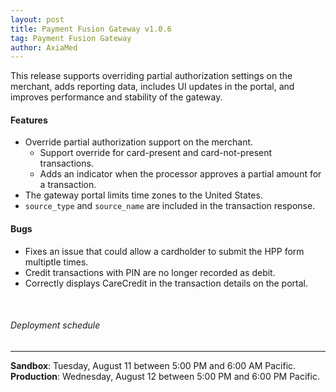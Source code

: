 ```yaml
---
layout: post
title: Payment Fusion Gateway v1.0.6
tag: Payment Fusion Gateway
author: AxiaMed
---
```


This release supports overriding partial authorization settings on the merchant, adds reporting data, includes UI updates in the portal, and improves performance and stability of the gateway. 

#### Features
* Override partial authorization support on the merchant.
    * Support override for card-present and card-not-present transactions.
    * Adds an indicator when the processor approves a partial amount for a transaction.
* The gateway portal limits time zones to the United States.
* `source_type` and `source_name` are included in the transaction response.


#### Bugs
* Fixes an issue that could allow a cardholder to submit the HPP form multiptle times.
* Credit transactions with PIN are no longer recorded as debit.
* Correctly displays CareCredit in the transaction details on the portal. 

&nbsp;  
###### Deployment schedule
* * *
**Sandbox**: Tuesday, August 11 between 5:00 PM and 6:00 AM Pacific.
<br>
**Production**: Wednesday, August 12 between 5:00 PM and 6:00 PM Pacific.
